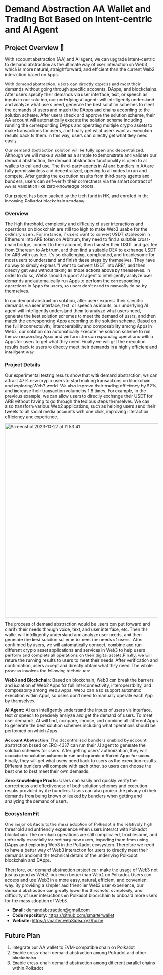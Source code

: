 # Demand Abstraction AA Wallet and Trading Bot Based on Intent-centric and AI Agent

 ## Project Overview :page_facing_up:

 With account abstraction (AA) and AI agent, we can upgrade intent-centric to demand abstraction as the ultimate way of user interaction on Web3, which is more natural, straightforward, and efficient than the current Web2 interaction based on Apps.

 With demand abstraction, users can directly express and meet their demands without going through specific accounts, DApps, and blockchains. After users specify their demands via user interface, text, or speech as inputs in our solution, our underlying AI agents will intelligently understand and analyze what users need, generate the best solution schemes to meet the demands of users and match the DApps and chains according to the solution scheme. After users check and approve the solution scheme, their AA account will automatically execute the solution scheme including running the corresponding DApps and operating multiple crypto assets to make transactions for users, and finally get what users want as execution results back to them. In this way, users can directly get what they need easily.

 Our demand abstraction solution will be fully open and decentralized. Although we will make a wallet as a sample to demonstrate and validate our demand abstraction, the demand abstraction functionality is open to all wallets to call and use. The third-party agents in AI and bundlers in AA are fully permissionless and decentralized, opening to all nodes to run and compete. After getting the execution results from third-party agents and bundlers, users can self-verify their correctness via the smart contract of AA as validation like zero-knowledge proofs. 

 Our project has been backed by the tech fund in HK, and enrolled in the incoming Polkadot blockchain academy. 

 ### Overview

 The high threshold, complexity and difficulty of user interactions and operations on blockchain are still too high to make Web3 usable for the ordinary users. For instance, if users want to convert USDT stablecoin in Ethereum into ARB token on Arbitrum, they need to find a suitable cross-chain bridge, connect to their account, then transfer their USDT and gas fee from Ethereum to Arbitrum, and then find a suitable DEX to exchange USDT for ARB with gas fee. It's so challenging, complicated, and troublesome for most users to understand and finish these steps by themselves. They have no way to simply express "I want to convert USDT into ARB",  and then directly get ARB without taking all those actions above by themselves. In order to do so, Web3 should support AI agent to intelligently analyze user demands and automatically run Apps to perform the corresponding operations in Apps for users, so users don't need to manually do so by themselves. 

 In our demand abstraction solution, after users express their specific demands via user interface, text, or speech as inputs, our underlying AI agent will intelligently understand them to analyze what users need, generate the best solution schemes to meet the demand of users, and then match the corresponding Apps according to the solution scheme. Based on the full inconnectuivity, interoperability and composability among Apps in Web3, our solution can automatically execute the solution scheme to run the corresponding Apps and perform the corresponding operations within Apps for users to get what they need. Finally we will get the execution results back to users to directly meet their demands in a highly efficient and intelligent way.

 ### Project Details
 Our experimental testing results show that with demand abstraction, we can attract 47% new crypto users to start making transactions on blockchain and exploring Web3 world. We also improve their trading efficiency by 62%, and increase their transaction volume by 1.8 times. For example, in the previous example, we can allow users to directly exchange their USDT for ARB without having to go through the tedious steps themselves. We can also transform various Web2 applications, such as helping users send their tweets to all social media accounts with one click, improving interaction efficiency and experience.

 <img width="639" alt="Screenshot 2023-10-27 at 11 53 41" src="https://github.com/w3f/Grants-Program/assets/110052573/e4bf098c-52cf-4e4a-9b62-e3146f52ef84">

 The process of demand abstraction would be users can put forward and clarify their needs through voice, text, and user interface, etc. Then the wallet will intelligently understand and analyze user needs, and then generate the best solution scheme to meet the needs of users.  After confirmed by users, we will automatically connect, combine and run different crypto asset applications and services in Web3 to help users perform and complete all operations on their digital assets.Finally, we will return the running results to users to meet their needs. After verification and confirmation, users accept and directly obtain what they need. The whole process involves the following techniques:

 **Web3 and Blockchain:** Based on blockchain, Web3 can break the barriers and isolation of Web2 Apps for full interconnectivity, interoperatblity, and composablity among Web3 Apps. Web3 can also support automatic execution within Apps, so users don't need to manually operate each App by themselves.  

 **AI Agent:** AI can intelligently understand the inputs of users via interface, text or speech to precisely analyze and get the demand of users. To meet user demands, AI will find, compare, choose, and combine all different Apps to generate the best solution schemes including what operations should be performed on which Apps.

 **Account Abstraction:** The decentralized bundlers enabled by account abstraction based on ERC-4337 can run their AI agent to generate the solution schemes for users. After getting users' authorization, they will execute the solution scheme to run and operate different Apps for users. Finally, they will get what users need back to users as the execution results. Different bunlders will compete with each other, so users can choose the best one to best meet their own demands.

 **Zero-knowledege Proofs:** Users can easily and quickly verify the correctness and effectiveness of both solution schemes and execution results provided by the bundlers. Users can also protect the privacy of their demands from being known or leaked by bundlers when getting and analyzing the demand of users.

 ### Ecosystem Fit

 One major obstacle to the mass adoption of Polkadot is the relatively high threshold and unfriendly experience when users interact with Polkadot blockchain. The on-chain operations are still complicated, troublesome, and unfriendly especially for ordinary new users, impeding them from using DApps and exploring Web3 in the Polkadot ecosystem. Therefore we need to have a better way of Web3 interaction for users to directly meet their demands and omit the technical details of the underlying Polkadot blockchain and DApps. 

 Therefore, our demand abstraction project can make the usage of Web3 not just as good as Web2, but even better than Web2 on Polkadot. Users can access and use Web3 in a more easy, natural, efficient, and convenient way. By providing a simpler and friendlier Web3 user experience, our demand abstraction can greatly lower the threshold, complexity, and difficulty of user interactions on Polkadot blockchain to onboard more users for the mass adoption of Web3. 

 - **Email:** demandabstraction@gmail.com
 - **Code repository:** https://github.com/smarterwallet
 - **Website:** https://smarter.web3idea.xyz/home

 ## Future Plan

 1. Integrate our AA wallet to EVM-compatible chain on Polkadot
 2. Enable cross-chain demand abstraction among Polkadot and other blockchains
 3. Enable cross-chain demand abstraction among different parallel chains within Polkadot
